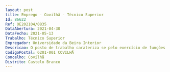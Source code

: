 ```yaml
--- 
layout: post
title: Emprego - Covilhã - Técnico Superior
Id: 86622
Ref: OE202104/0835
DataAbertura: 2021-04-30
DataFecho: 2021-05-13
Trabalho: Técnico Superior
Empregador: Universidade da Beira Interior
Descricao: O posto de trabalho carateriza se pelo exercício de funções na carreira geral de Técnico Superior, tal como descrito no anexo a que se refere o n.º 2 do artigo 88.º da Lei n.º 35 2004, de 20 de junho nomeadamente as seguintes funções  apoio ao responsável do projeto na UBI nas atividades de coordenação entre as entidades envolvidas no projeto  CELTEJO, Papeleira Coreboard, Universidade da Beira Interior e Universidade de Coimbra  apoio laboratorial na realização de ensaios diversos, incluindo a caraterização das matérias primas, otimização dos processos de transformação e caraterização dos produtos papeleiros.
CodigoPostal: 6201-001 COVILHÃ
Concelho: Covilhã
Distrito: Castelo Branco
--- 
```

